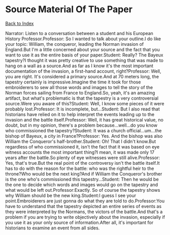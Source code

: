 # Source Material Of The Paper
[Back to Index](https://github.com/windows10010/tpoExtractor/blog/master/README.md)

Narrator: Listen to a conversation between a student and his European History Professor.Professor: So I wanted to talk about your outline.I do like your topic: William, the conqueror, leading the Norman invasion of England.But I'm a little concerned about your source and the fact that you want to use it as the entire basis of your paper.Student: Really? The Bayeux tapestry?I thought it was pretty creative to use something that was made to hang on a wall as a source.And as far as I know it's the most important documentation of the invasion, a first-hand account, right?Professor: Well, you are right. It's considered a primary source.And at 70 meters long, the tapestry certainly is impressive.Imagine the time it took for those embroiderers to sew all those words and images to tell the story of the Norman forces sailing from France to England.So, yeah, it's an amazing artifact, but what's problematic is that the tapestry is a very controversial source.Were you aware of this?Student: Well, I know some pieces of it were probably lost.Professor: It is incomplete, but...Student: But I also read that historians have relied on it to help interpret the events leading up to the invasion and the battle itself.Professor: Well, it has great historical value, no doubt, but in my opinion, there's a problem because...well...do you know who commissioned the tapestry?Student: It was a church official...um...the bishop of Bayeux, a city in France?Professor: Yes. And the bishop was also William the Conqueror's half-brother.Student: Oh! That I didn't know.But regardless of who commissioned it, isn't the fact that it was based on eye witness accounts the most important thing?I mean, it was made only 17 years after the battle.So plenty of eye witnesses were still alive.Professor: Yes, that's true.But the real point of the controversy isn't the battle itself.It has to do with the reason for the battle: who was the rightful heir to the throne?Who would be the next king?And if William the Conqueror's brother is the one who's commissioned this tapestry...Student: Then he would be the one to decide which words and images would go on the tapestry and what would be left out.Professor:Exactly. So of course the tapestry shows why William should be the new king.Student:I guess I see your point.Embroiderers are just gonna do what they are told to do.Professor:You have to understand that the tapestry depicted an entire series of events as they were interpreted by the Normans, the victors of the battle.And that's a problem if you are trying to write objectively about the invasion, especially if you use it as your only source of information.After all, it's important for historians to examine an event from all sides.
 